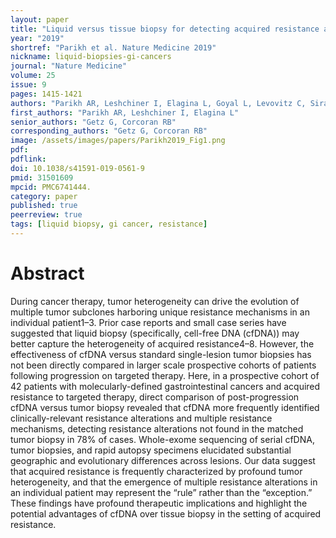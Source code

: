 ```yaml
---
layout: paper
title: "Liquid versus tissue biopsy for detecting acquired resistance and tumor heterogeneity in gastrointestinal cancers"
year: "2019"
shortref: "Parikh et al. Nature Medicine 2019"
nickname: liquid-biopsies-gi-cancers
journal: "Nature Medicine"
volume: 25
issue: 9
pages: 1415-1421
authors: "Parikh AR, Leshchiner I, Elagina L, Goyal L, Levovitz C, Siravegna G, Livitz D, Rhrissorrakrai K, Martin EE, Van Seventer EE, Hanna M, Slowik K, Utro F, Pinto CJ, Wong A, Danysh BP, de la Cruz FF, Fetter IJ, Nadres B, Shahzade HA, Allen JN, Blaszkowsky LS, Clark JW, Giantonio B, Murphy JE, Nipp RD, Roeland E, Ryan DP, Weekes CD, Kwak EL, Faris JE, Wo JY, Aguet F, Dey-Guha I, Hazar-Rethinam M, Dias-Santagata D, Ting DT, Zhu AX, Hong TS, Golub TR, Iafrate AJ, Adalsteinsson VA, Bardelli A, Parida L, Juric D, Getz G, Corcoran RB"
first_authors: "Parikh AR, Leshchiner I, Elagina L"
senior_authors: "Getz G, Corcoran RB"
corresponding_authors: "Getz G, Corcoran RB"
image: /assets/images/papers/Parikh2019_Fig1.png
pdf:
pdflink:
doi: 10.1038/s41591-019-0561-9
pmid: 31501609
mpcid: PMC6741444.
category: paper
published: true
peerreview: true
tags: [liquid biopsy, gi cancer, resistance]
---
```


# Abstract

During cancer therapy, tumor heterogeneity can drive the evolution of multiple tumor subclones harboring unique resistance mechanisms in an individual patient1–3. Prior case reports and small case series have suggested that liquid biopsy (specifically, cell-free DNA (cfDNA)) may better capture the heterogeneity of acquired resistance4–8. However, the effectiveness of cfDNA versus standard single-lesion tumor biopsies has not been directly compared in larger scale prospective cohorts of patients following progression on targeted therapy. Here, in a prospective cohort of 42 patients with molecularly-defined gastrointestinal cancers and acquired resistance to targeted therapy, direct comparison of post-progression cfDNA versus tumor biopsy revealed that cfDNA more frequently identified clinically-relevant resistance alterations and multiple resistance mechanisms, detecting resistance alterations not found in the matched tumor biopsy in 78% of cases. Whole-exome sequencing of serial cfDNA, tumor biopsies, and rapid autopsy specimens elucidated substantial geographic and evolutionary differences across lesions. Our data suggest that acquired resistance is frequently characterized by profound tumor heterogeneity, and that the emergence of multiple resistance alterations in an individual patient may represent the “rule” rather than the “exception.” These findings have profound therapeutic implications and highlight the potential advantages of cfDNA over tissue biopsy in the setting of acquired resistance.
